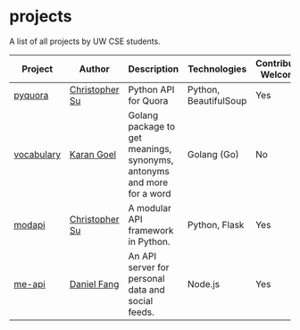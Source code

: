 # projects
A list of all projects by UW CSE students.

| Project | Author         | Description          | Technologies          | Contributors Welcome? |
|---------|----------------|----------------------|-----------------------|-----------------------|
| [pyquora](https://github.com/csu/pyquora) | [Christopher Su][1] | Python API for Quora | Python, BeautifulSoup | Yes                   |
| [vocabulary](https://github.com/karan/vocabulary) | [Karan Goel][2] | Golang package to get meanings, synonyms, antonyms and more for a word | Golang (Go) | No                   |
| [modapi](https://github.com/csu/modapi) | [Christopher Su][1] | A modular API framework in Python. | Python, Flask | Yes                   |
| [me-api](https://github.com/danfang/me-api) | [Daniel Fang][3] | An API server for personal data and social feeds. | Node.js | Yes                   |

[1]: https://github.com/csu
[2]: https://twitter.com/karangoel
[3]: https://github.com/danfang
